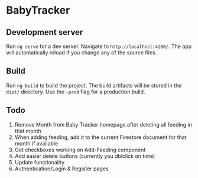 # BabyTracker



## Development server

Run `ng serve` for a dev server. Navigate to `http://localhost:4200/`. The app will automatically reload if you change any of the source files.

## Build

Run `ng build` to build the project. The build artifacts will be stored in the `dist/` directory. Use the `-prod` flag for a production build.

## Todo
1. Remove Month from Baby Tracker homepage after deleting all feeding in that month
2. When adding feeding, add it to the current Firestore document for that month if available
3. Get checkboxes working on Add-Feeding component
4. Add easier delete buttons (currently you dblclick on time)
5. Update functionality
6. Authentication/Login & Register pages